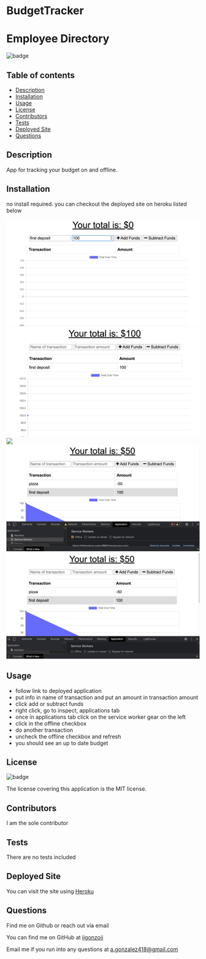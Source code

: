 # BudgetTracker

# Employee Directory

  ![badge](https://img.shields.io/badge/license-MIT-blue)

  ## Table of contents
  - [Description](#description)
  - [Installation](#installation)
  - [Usage](#usage)
  - [License](#license)
  - [Contributors](#contributors)
  - [Tests](#tests)
  - [Deployed Site](#deployed-site)
  - [Questions](#questions)

  ## Description
  App for tracking your budget on and offline.

  ## Installation
  no install required. you can checkout the deployed site on heroku listed below

  <img src="./public/budget1.jpg">
  <img src="./public/budget2.jpg">
  <img src="./public/budget3.jpg">
  <img src="./public/budget4.jpg">
  <img src="./public/budget5.jpg"> 
  

  ## Usage
  * follow link to deployed application
  * put info in name of transaction and put an amount in transaction amount
  * click add or subtract funds
  * right click, go to inspect, applications tab
  * once in applications tab click on the service worker gear on the left
  * click in the offline checkbox
  * do another transaction
  * uncheck the offline checkbox and refresh
  * you should see an up to date budget

  ## License
  ![badge](https://img.shields.io/badge/license-MIT-blue)

  The license covering this application is the MIT license.

  ## Contributors
  I am the sole contributor

  ## Tests
  There are no tests included

  ## Deployed Site
  You can visit the site using <a href="https://fathomless-eyrie-09652.herokuapp.com/">Heroku</a>

  ## Questions
  Find me on Github or reach out via email

  You can find me on GitHub at [iigonzoii](https://github.com/iigonzoii)

  Email me if you run into any questions at a.gonzalez418@gmail.com
 